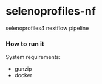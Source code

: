 # selenoprofiles-nf
selenoprofiles4 nextflow pipeline


### How to run it

System requirements:

* gunzip
* docker



